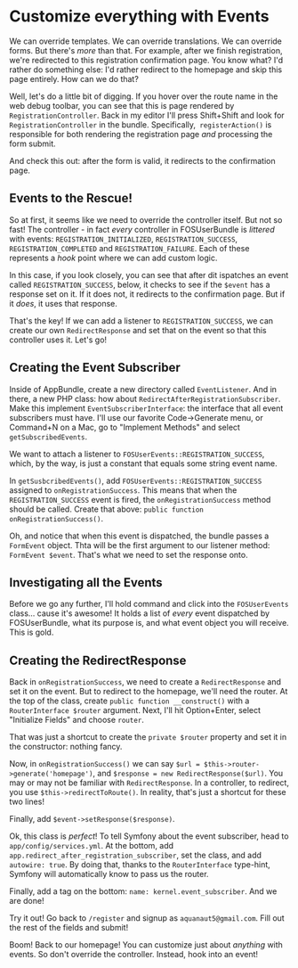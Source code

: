 # Customize everything with Events

We can override templates. We can override translations. We can override forms.
But there's *more* than that. For example, after we finish registration, we're
redirected to this registration confirmation page. You know what? I'd rather do
something else: I'd rather redirect to the homepage and skip this page entirely.
How can we do that?

Well, let's do a little bit of digging. If you hover over the route name in the
web debug toolbar, you can see that this is page rendered by `RegistrationController`.
Back in my editor I'll press Shift+Shift and look for `RegistrationController` in
the bundle. Specifically,` registerAction()` is responsible for both rendering the
registration page *and* processing the form submit.

And check this out: after the form is valid, it redirects to the confirmation page.

## Events to the Rescue!

So at first, it seems like we need to override the controller itself. But not so
fast! The controller - in fact *every* controller in FOSUserBundle is *littered*
with events: `REGISTRATION_INITIALIZED`, `REGISTRATION_SUCCESS`, `REGISTRATION_COMPLETED`
and `REGISTRATION_FAILURE`. Each of these represents a *hook* point where we can
add custom logic.

In this case, if you look closely, you can see that after dit ispatches an event
called `REGISTRATION_SUCCESS`, below, it checks to see if the `$event` has a response
set on it. If it does not, it redirects to the confirmation page. But if it *does*,
it uses that response.

That's the key! If we can add a listener to `REGISTRATION_SUCCESS`, we can create
our own `RedirectResponse` and set that on the event so that this controller uses
it. Let's go!

## Creating the Event Subscriber

Inside of AppBundle, create a new directory called `EventListener`. And in there,
a new PHP class: how about `RedirectAfterRegistrationSubscriber`. Make this implement
`EventSubscriberInterface`: the interface that all event subscribers must have.
I'll use our favorite Code->Generate menu, or Command+N on a Mac, go to
"Implement Methods" and select `getSubscribedEvents`.

We want to attach a listener to `FOSUserEvents::REGISTRATION_SUCCESS`, which, by
the way, is just a constant that equals some string event name.

In `getSusbcribedEvents()`, add `FOSUserEvents::REGISTRATION_SUCCESS` assigned to
`onRegistrationSuccess`. This means that when the `REGISTRATION_SUCCESS` event
is fired, the `onRegistrationSuccess` method should be called. Create that above:
`public function onRegistrationSuccess()`.

Oh, and notice that when this event is dispatched, the bundle passes a `FormEvent`
object. Thta will be the first argument to our listener method: `FormEvent $event`.
That's what we need to set the response onto.

## Investigating all the Events

Before we go any further, I'll hold command and click into the `FOSUserEvents` class...
cause it's awesome! It holds a list of *every* event dispatched by FOSUserBundle,
what its purpose is, and what event object you will receive. This is gold.

## Creating the RedirectResponse

Back in `onRegistrationSuccess`, we need to create a `RedirectResponse` and set
it on the event. But to redirect to the homepage, we'll need the router. At the
top of the class, create `public function __construct()` with a `RouterInterface $router`
argument. Next, I'll hit Option+Enter, select "Initialize Fields" and
choose `router`.

That was just a shortcut to create the `private $router` property and set it in
the constructor: nothing fancy.

Now, in `onRegistrationSuccess()` we can say `$url = $this->router->generate('homepage')`,
and `$response = new RedirectResponse($url)`. You may or may not be familiar with
`RedirectResponse`. In a controller, to redirect, you use `$this->redirectToRoute()`.
In reality, that's just a shortcut for these two lines!

Finally, add `$event->setResponse($response)`.

Ok, this class is *perfect*! To tell Symfony about the event subscriber, head to
`app/config/services.yml`. At the bottom, add `app.redirect_after_registration_subscriber`,
set the class, and add `autowire: true`. By doing that, thanks to the `RouterInterface`
type-hint, Symfony will automatically know to pass us the router.

Finally, add a tag on the bottom: `name: kernel.event_subscriber`. And we are done!

Try it out! Go back to `/register` and signup as `aquanaut5@gmail.com`. Fill out
the rest of the fields and submit!

Boom! Back to our homepage! You can customize just about *anything* with events.
So don't override the controller. Instead, hook into an event!
